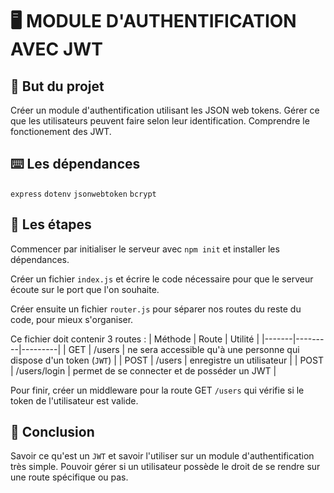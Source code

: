 # 🖥 MODULE D'AUTHENTIFICATION AVEC JWT

## 🎯 But du projet
Créer un module d'authentification utilisant les JSON web tokens. Gérer ce que les utilisateurs peuvent faire selon leur identification. Comprendre le fonctionement des JWT.

## ⌨️ Les dépendances
`express` `dotenv` `jsonwebtoken` `bcrypt`

## 📑 Les étapes
Commencer par initialiser le serveur avec `npm init` et installer les dépendances.

Créer un fichier `index.js` et écrire le code nécessaire pour que le serveur écoute sur le port que l'on souhaite.

Créer ensuite un fichier `router.js` pour séparer nos routes du reste du code, pour mieux s'organiser.

Ce fichier doit contenir 3 routes :
| Méthode | Route | Utilité |
|-------|---------|---------|
| GET | /users | ne sera accessible qu'à une personne qui dispose d'un token (`JWT`) |
| POST | /users | enregistre un utilisateur |
| POST | /users/login | permet de se connecter et de posséder un JWT |

Pour finir, créer un middleware pour la route GET `/users` qui vérifie si le token de l'utilisateur est valide.

## 📍 Conclusion
Savoir ce qu'est un `JWT` et savoir l'utiliser sur un module d'authentification très simple. Pouvoir gérer si un utilisateur possède le droit de se rendre sur une route spécifique ou pas.